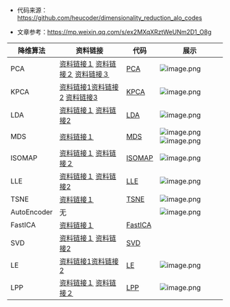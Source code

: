 - 代码来源：https://github.com/heucoder/dimensionality_reduction_alo_codes

- 文章参考：https://mp.weixin.qq.com/s/ex2MXqXRztWeUNm2D1_O8g



| 降维算法    | 资料链接                                                     | 代码                                                         | 展示                                                         |
| ----------- | ------------------------------------------------------------ | ------------------------------------------------------------ | ------------------------------------------------------------ |
| PCA         | [资料链接１](https://blog.csdn.net/u013719780/article/details/78352262) [资料链接２](https://blog.csdn.net/u013719780/article/details/78352262) [资料链接３](https://blog.csdn.net/weixin_40604987/article/details/79632888) | [PCA](https://github.com/heucoder/dimensionality_reduction_alo_codes/tree/master/codes/PCA) | ![image.png](https://cdn.nlark.com/yuque/0/2021/png/2524844/1621997526821-c236746a-5456-4416-8319-6ac8c3c8d67b.png?x-oss-process=image%2Fresize%2Cw_358) |
| KPCA        | [资料链接1](https://blog.csdn.net/u013719780/article/details/78352262)[资料链接2](https://blog.csdn.net/u013719780/article/details/78352262) [资料链接3](https://blog.csdn.net/weixin_40604987/article/details/79632888) | [KPCA](https://github.com/heucoder/dimensionality_reduction_alo_codes/tree/master/codes/PCA) | ![image.png](https://cdn.nlark.com/yuque/0/2021/png/2524844/1621997543220-41e76379-7bfa-489f-bca2-bcf1c21495c8.png?x-oss-process=image%2Fresize%2Cw_358) |
| LDA         | [资料链接１](https://blog.csdn.net/ChenVast/article/details/79227945) [资料链接2](https://www.cnblogs.com/pinard/p/6244265.html) | [LDA](https://github.com/heucoder/dimensionality_reduction_alo_codes/tree/master/codes/LDA) | ![image.png](https://cdn.nlark.com/yuque/0/2021/png/2524844/1621997566793-6778b0a3-9a15-4651-9636-3ec396f26392.png?x-oss-process=image%2Fresize%2Cw_358) |
| MDS         | [资料链接１](https://blog.csdn.net/zhangweiguo_717/article/details/69663452?locationNum=10&fps=1) | [MDS](https://github.com/heucoder/dimensionality_reduction_alo_codes/tree/master/codes/MDS) | ![image.png](https://cdn.nlark.com/yuque/0/2021/png/2524844/1621997585170-681ee0ef-ad79-4db8-a14a-6d06a2e6a38d.png?x-oss-process=image%2Fresize%2Cw_358)![image.png](https://cdn.nlark.com/yuque/0/2021/png/2524844/1621997603081-726db9b6-e3ea-4e95-b84b-ab478a3b123c.png?x-oss-process=image%2Fresize%2Cw_358) |
| ISOMAP      | [资料链接１](https://blog.csdn.net/zhangweiguo_717/article/details/69802312) [资料链接２](http://www-clmc.usc.edu/publications/T/tenenbaum-Science2000.pdf) | [ISOMAP](https://github.com/heucoder/dimensionality_reduction_alo_codes/tree/master/codes/ISOMAP) | ![image.png](https://cdn.nlark.com/yuque/0/2021/png/2524844/1621997616495-413bc8cb-ee9a-4217-8e46-b531ac82f43e.png?x-oss-process=image%2Fresize%2Cw_358) |
| LLE         | [资料链接１](https://blog.csdn.net/scott198510/article/details/76099630) [资料链接2](https://www.cnblogs.com/pinard/p/6266408.html?utm_source=itdadao&utm_medium=referral) | [LLE](https://github.com/heucoder/dimensionality_reduction_alo_codes/tree/master/codes/LLE) | ![image.png](https://cdn.nlark.com/yuque/0/2021/png/2524844/1621997628468-4648da6e-0f84-474e-b597-751493dde11e.png?x-oss-process=image%2Fresize%2Cw_358) |
| TSNE        | [资料链接１](http://bindog.github.io/blog/2018/07/31/t-sne-tips/) | [TSNE](https://github.com/heucoder/dimensionality_reduction_alo_codes/tree/master/codes/T-SNE) | ![image.png](https://cdn.nlark.com/yuque/0/2021/png/2524844/1621997640919-f21af76c-0013-4ed9-ba95-2914ff8a0a17.png?x-oss-process=image%2Fresize%2Cw_358) |
| AutoEncoder | 无                                                           |                                                              | ![image.png](https://cdn.nlark.com/yuque/0/2021/png/2524844/1621997654265-a6480ec8-d19b-47ad-bf7f-26308bac1ae4.png?x-oss-process=image%2Fresize%2Cw_358) |
| FastICA     | [资料链接１](https://blog.csdn.net/lizhe_dashuju/article/details/50263339) | [FastICA](https://github.com/heucoder/dimensionality_reduction_alo_codes/tree/master/codes/ICA) |                                                              |
| SVD         | [资料链接１](https://blog.csdn.net/m0_37870649/article/details/80547167) [资料链接2](https://www.cnblogs.com/pinard/p/6251584.html) | [SVD](https://github.com/heucoder/dimensionality_reduction_alo_codes/tree/master/codes/SVD) |                                                              |
| LE          | [资料链接1](https://blog.csdn.net/hustlx/article/details/50850342)[资料链接2](https://blog.csdn.net/jwh_bupt/article/details/8945083) | [LE](https://github.com/heucoder/dimensionality_reduction_alo_codes/tree/master/codes/LE) | ![image.png](https://cdn.nlark.com/yuque/0/2021/png/2524844/1621997668255-d723f69b-d934-436d-a20c-69da9f9e4663.png?x-oss-process=image%2Fresize%2Cw_358) |
| LPP         | [资料链接１](https://blog.csdn.net/qq_39187538/article/details/90402961) [资料链接２](https://blog.csdn.net/xiaohen123456/article/details/82288222) | [LPP](https://github.com/heucoder/dimensionality_reduction_alo_codes/tree/master/codes/LPP) | ![image.png](https://i.loli.net/2021/05/26/vMYrdGj83cwf2OE.png) |